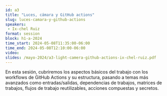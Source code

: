 ```yaml
---
id: a3
title: "Luces, cámara y GitHub actions"
slug: luces-camara-y-github-actions
speakers:
 - Ix-chel Ruiz
format: session
block: h1-a-2024
time_start: 2024-05-08T11:35:00-06:00
time_end: 2024-05-08T12:10:00-06:00
video:
slides: /mayo-2024/a3-light-camera-github-actions-ix-chel-ruiz.pdf
---
```


En esta sesión, cubriremos los aspectos básicos del trabajo con los workflows de GitHub Actions y su estructura, pasando a temas más avanzados como entradas/salidas, dependencias de trabajos, matrices de trabajos, flujos de trabajo reutilizables, acciones compuestas y secretos.
